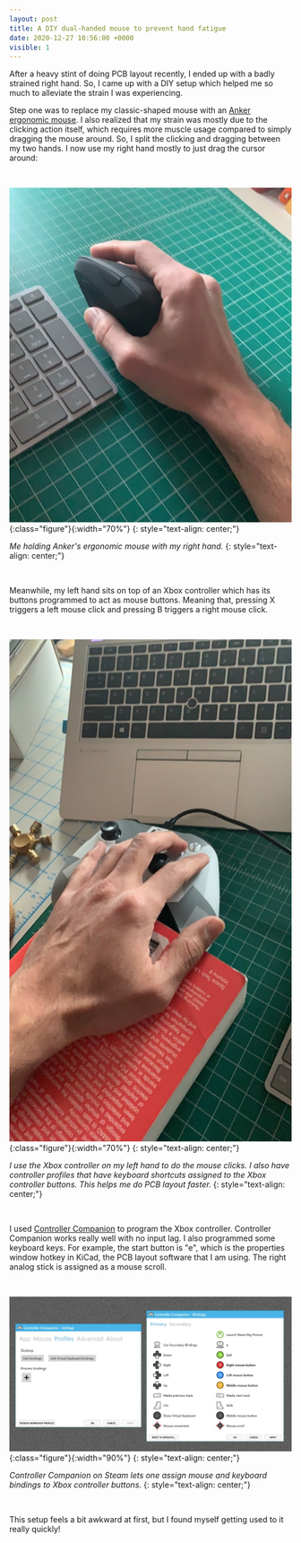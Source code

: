 ```yaml
---
layout: post
title: A DIY dual-handed mouse to prevent hand fatigue
date: 2020-12-27 10:56:00 +0000
visible: 1
---
```


After a heavy stint of doing PCB layout recently, I ended up with a badly strained right hand. So, I came up with a DIY setup which helped me so much to alleviate the strain I was experiencing.

Step one was to replace my classic-shaped mouse with an [Anker ergonomic mouse](https://www.amazon.com/gp/product/B00BIFNTMC/ref=ppx_yo_dt_b_search_asin_title?ie=UTF8&psc=1). I also realized that my strain was mostly due to the clicking action itself, which requires more muscle usage compared to simply dragging the mouse around. So, I split the clicking and dragging between my two hands. I now use my right hand mostly to just drag the cursor around:

<br>

![Anker ergonomic mouse.](/images/dual-mouse/dualmouse1.jpg){:class="figure"}{:width="70%"}
{: style="text-align: center;"}

*Me holding Anker's ergonomic mouse with my right hand.*
{: style="text-align: center;"}

<br>

Meanwhile, my left hand sits on top of an Xbox controller which has its buttons programmed to act as mouse buttons. Meaning that, pressing X triggers a left mouse click and pressing B triggers a right mouse click.

<br>

![Anker ergonomic mouse.](/images/dual-mouse/dualmouse3.jpg){:class="figure"}{:width="70%"}
{: style="text-align: center;"}

*I use the Xbox controller on my left hand to do the mouse clicks. I also have controller profiles that have keyboard shortcuts assigned to the Xbox controller buttons. This helps me do PCB layout faster.*
{: style="text-align: center;"}

<br>

I used [Controller Companion](https://store.steampowered.com/app/367670/Controller_Companion/) to program the Xbox controller. Controller Companion works really well with no input lag. I also programmed some keyboard keys. For example, the start button is "e", which is the properties window hotkey in KiCad, the PCB layout software that I am using. The right analog stick is assigned as a mouse scroll.

<br>

![Xbox controller button bindings.](/images/dual-mouse/dualmouse4.jpg){:class="figure"}{:width="90%"}
{: style="text-align: center;"}

*Controller Companion on Steam lets one assign mouse and keyboard bindings to Xbox controller buttons.*
{: style="text-align: center;"}

<br>

This setup feels a bit awkward at first, but I found myself getting used to it really quickly!



